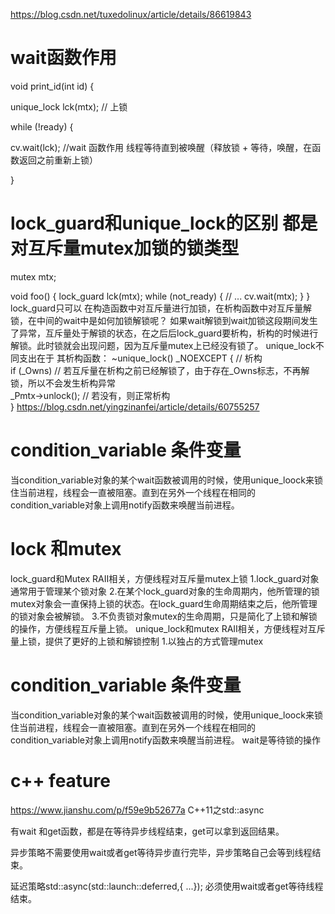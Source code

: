 
https://blog.csdn.net/tuxedolinux/article/details/86619843
# wait函数作用
void print_id(int id) {

unique_lock<mutex> lck(mtx); // 上锁

while (!ready) {

cv.wait(lck); //wait 函数作用 线程等待直到被唤醒（释放锁 + 等待，唤醒，在函数返回之前重新上锁）

}
# lock_guard和unique_lock的区别 都是对互斥量mutex加锁的锁类型
mutex mtx;
 
void foo() {
    lock_guard<mutex> lck(mtx);
    while (not_ready) {
		// ...
        cv.wait(mtx);
	}
}
lock_guard只可以 在构造函数中对互斥量进行加锁，在析构函数中对互斥量解锁，在中间的wait中是如何加锁解锁呢？
如果wait解锁到wait加锁这段期间发生了异常，互斥量处于解锁的状态，在之后后lock_guard要析构，析构的时候进行解锁。此时锁就会出现问题，因为互斥量mutex上已经没有锁了。
unique_lock不同支出在于 其析构函数：
~unique_lock() _NOEXCEPT { 	// 析构  
if (_Owns)				// 若互斥量在析构之前已经解锁了，由于存在_Owns标志，不再解锁，所以不会发生析构异常  
	_Pmtx->unlock();	// 若没有，则正常析构  
    }
https://blog.csdn.net/yingzinanfei/article/details/60755257
# condition_variable 条件变量
当condition_variable对象的某个wait函数被调用的时候，使用unique_loock来锁住当前进程，线程会一直被阻塞。直到在另外一个线程在相同的condition_variable对象上调用notify函数来唤醒当前进程。
# lock 和mutex
lock_guard和Mutex RAII相关，方便线程对互斥量mutex上锁
1.lock_guard对象通常用于管理某个锁对象
2.在某个lock_guard对象的生命周期内，他所管理的锁mutex对象会一直保持上锁的状态。在lock_guard生命周期结束之后，他所管理的锁对象会被解锁。
3.不负责锁对象mutex的生命周期，只是简化了上锁和解锁的操作，方便线程互斥量上锁。
unique_lock和mutex RAII相关，方便线程对互斥量上锁，提供了更好的上锁和解锁控制
1.以独占的方式管理mutex
# condition_variable 条件变量
当condition_variable对象的某个wait函数被调用的时候，使用unique_loock来锁住当前进程，线程会一直被阻塞。直到在另外一个线程在相同的condition_variable对象上调用notify函数来唤醒当前进程。
wait是等待锁的操作
# c++ feature
https://www.jianshu.com/p/f59e9b52677a
C++11之std::async

有wait 和get函数，都是在等待异步线程结束，get可以拿到返回结果。

异步策略不需要使用wait或者get等待异步直行完毕，异步策略自己会等到线程结束。


延迟策略std::async(std::launch::deferred,[](){ ...}); 必须使用wait或者get等待线程结束。

